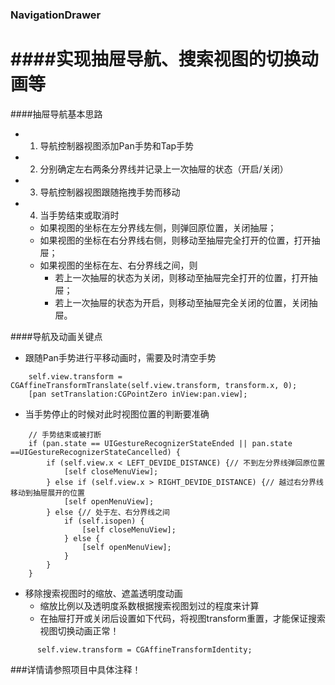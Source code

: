 ### NavigationDrawer
####实现抽屉导航、搜索视图的切换动画等
============================
####抽屉导航基本思路
* 1. 导航控制器视图添加Pan手势和Tap手势
* 2. 分别确定左右两条分界线并记录上一次抽屉的状态（开启/关闭）
* 3. 导航控制器视图跟随拖拽手势而移动
* 4. 当手势结束或取消时
  * 如果视图的坐标在左分界线左侧，则弹回原位置，关闭抽屉；
  * 如果视图的坐标在右分界线右侧，则移动至抽屉完全打开的位置，打开抽屉；
  * 如果视图的坐标在左、右分界线之间，则
    * 若上一次抽屉的状态为关闭，则移动至抽屉完全打开的位置，打开抽屉；
    * 若上一次抽屉的状态为开启，则移动至抽屉完全关闭的位置，关闭抽屉。
    
####导航及动画关键点
* 跟随Pan手势进行平移动画时，需要及时清空手势
```
    self.view.transform = CGAffineTransformTranslate(self.view.transform, transform.x, 0);
    [pan setTranslation:CGPointZero inView:pan.view];
```
* 当手势停止的时候对此时视图位置的判断要准确
```
    // 手势结束或被打断
    if (pan.state == UIGestureRecognizerStateEnded || pan.state ==UIGestureRecognizerStateCancelled) {
        if (self.view.x < LEFT_DEVIDE_DISTANCE) {// 不到左分界线弹回原位置
            [self closeMenuView];
        } else if (self.view.x > RIGHT_DEVIDE_DISTANCE) {// 越过右分界线移动到抽屉展开的位置
            [self openMenuView];
        } else {// 处于左、右分界线之间
            if (self.isopen) {
                [self closeMenuView];
            } else {
                [self openMenuView];
            }
        }
    }
```
* 移除搜索视图时的缩放、遮盖透明度动画
  * 缩放比例以及透明度系数根据搜索视图划过的程度来计算
  * 在抽屉打开或关闭后设置如下代码，将视图transform重置，才能保证搜索视图切换动画正常！
```
      self.view.transform = CGAffineTransformIdentity;
```

###详情请参照项目中具体注释！
  
